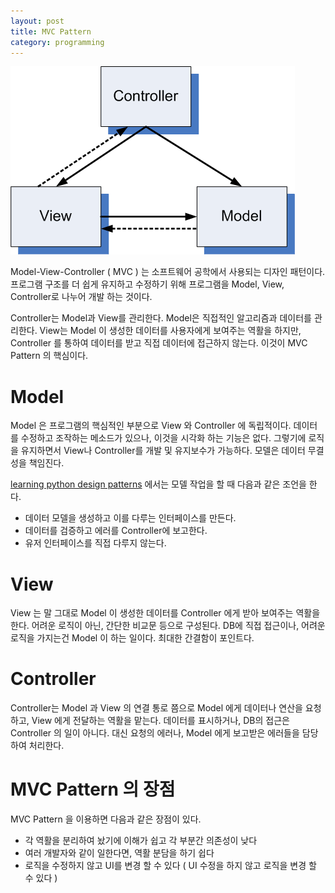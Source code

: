 ```yaml
---
layout: post
title: MVC Pattern
category: programming
---
```


![mvc](../images/2017-4-14-MVC/MVC.png)

Model-View-Controller ( MVC ) 는 소프트웨어 공학에서 사용되는 디자인 패턴이다.
프로그램 구조를 더 쉽게 유지하고 수정하기 위해 프로그램을 Model, View, Controller로 나누어 개발 하는 것이다.

Controller는 Model과 View를 관리한다. Model은 직접적인 알고리즘과 데이터를 관리한다.
View는 Model 이 생성한 데이터를 사용자에게 보여주는 역활을 하지만, Controller 를 통하여 데이터를 받고
직접 데이터에 접근하지 않는다. 이것이 MVC Pattern 의 핵심이다.

# Model
Model 은 프로그램의 핵심적인 부분으로 View 와 Controller 에 독립적이다.
데이터를 수정하고 조작하는 메소드가 있으나, 이것을 시각화 하는 기능은 없다.
그렇기에 로직을 유지하면서 View나 Controller를 개발 및 유지보수가 가능하다.
모델은 데이터 무결성을 책임진다.

[learning python design patterns](https://www.google.co.kr/webhp?sourceid=chrome-instant&ion=1&espv=2&ie=UTF-8#newwindow=1&safe=off&q=learning+python+design+patterns&stick=H4sIAAAAAAAAAONgecToyS3w8sc9YSmHSWtOXmO04uIKzsgvd80rySypFNLhYoOylLgEpHj00_UNK3NMjYwtCk00GKT4uFBEeACX-0VxTgAAAA)
에서는 모델 작업을 할 때 다음과 같은 조언을 한다.

- 데이터 모델을 생성하고 이를 다루는 인터페이스를 만든다.
- 데이터를 검증하고 에러를 Controller에 보고한다.
- 유저 인터페이스를 직접 다루지 않는다.


# View
View 는 말 그대로 Model 이 생성한 데이터를 Controller 에게 받아  보여주는 역활을 한다.
어려운 로직이 아닌, 간단한 비교문 등으로 구성된다. DB에 직접 접근이나, 어려운 로직을 가지는건
Model 이 하는 일이다. 최대한 간결함이 포인트다.

# Controller
Controller는 Model 과 View 의 연결 통로 쯤으로 Model 에게 데이터나 연산을 요청하고,
View 에게 전달하는 역활을 맡는다. 데이터를 표시하거나, DB의 접근은 Controller 의 일이 아니다.
대신 요청의 에러나, Model 에게 보고받은 에러들을 담당하여 처리한다.


# MVC Pattern 의 장점

MVC Pattern 을 이용하면 다음과 같은 장점이 있다.

- 각 역활을 분리하여 놨기에 이해가 쉽고 각 부분간 의존성이 낮다
- 여러 개발자와 같이 일한다면, 역활 분담을 하기 쉽다
- 로직을 수정하지 않고 UI를 변경 할 수 있다 ( UI 수정을 하지 않고 로직을 변경 할 수 있다 )
